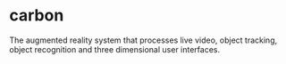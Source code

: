 # carbon
The augmented reality system that processes live video, object tracking, object recognition and three dimensional user interfaces.
